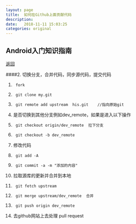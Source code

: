 ```yaml
---
layout: page
title:  如何在Github上面贡献代码
description: 
date:   2018-11-11 15:03:25
categories: original
---
```

## Android入门知识指南

[返回](./)


####2. 切换分支，合并代码，同步源代码，提交代码

1.      fork
1.      git clone my.git
1.      git remote add upstream  his.git    //指向原始git
1.  是否切换到其他分支例如dev_remote，如果是进入以下操作
1.      git checkout origin/dev_remote  拉下分支
1.      git checkout -b dev_remote  
1.  修改代码
1.      git add -A
1.      git commit -a -m "添加的内容"
1.  拉取源库的更新并合并到本地
1.      git fetch upstream
1.      git merge upstream/dev_remote  合并
1.      git push origin dev_remote
1.  去github网站上去处理 pull request

 